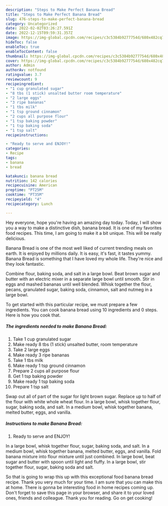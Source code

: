```yaml
---
description: "Steps to Make Perfect Banana Bread"
title: "Steps to Make Perfect Banana Bread"
slug: 476-steps-to-make-perfect-banana-bread
category: Uncategorized
date: 2022-02-02T03:26:27.591Z
date: 2022-12-15T09:59:31.357Z
image: https://img-global.cpcdn.com/recipes/c3c5384b9277754d/680x482cq70/banana-bread-recipe-main-photo.jpg
hideToc: false
enableToc: true
enableTocContent: false
thumbnail: https://img-global.cpcdn.com/recipes/c3c5384b9277754d/680x482cq70/banana-bread-recipe-main-photo.jpg
cover: https://img-global.cpcdn.com/recipes/c3c5384b9277754d/680x482cq70/banana-bread-recipe-main-photo.jpg
author: Admin
authorAv: notfound
ratingvalue: 3.7
reviewcount: 9
recipeingredient:
- "1 cup granulated sugar"
- "8 tbs (1 stick) unsalted butter room temperature"
- "2 large eggs"
- "3 ripe bananas"
- "1 tbs milk"
- "1 tsp ground cinnamon"
- "2 cups all purpose flour"
- "1 tsp baking powder"
- "1 tsp baking soda"
- "1 tsp salt"
recipeinstructions:

- "Ready to serve and ENJOY!"
categories:
- Recipe
tags:
- banana
- bread

katakunci: banana bread 
nutrition: 142 calories
recipecuisine: American
preptime: "PT25M"
cooktime: "PT35M"
recipeyield: "4"
recipecategory: Lunch

---
```



Hey everyone, hope you're having an amazing day today. Today, I will show you a way to make a distinctive dish, banana bread. It is one of my favorites food recipes. This time, I am going to make it a bit unique. This will be really delicious.

Banana Bread is one of the most well liked of current trending meals on earth. It is enjoyed by millions daily. It is easy, it's fast, it tastes yummy. Banana Bread is something that I have loved my whole life. They're nice and they look fantastic.

Combine flour, baking soda, and salt in a large bowl. Beat brown sugar and butter with an electric mixer in a separate large bowl until smooth. Stir in eggs and mashed bananas until well blended. Whisk together the flour, pecans, granulated sugar, baking soda, cinnamon, salt and nutmeg in a large bowl.


To get started with this particular recipe, we must prepare a few ingredients. You can cook banana bread using 10 ingredients and 0 steps. Here is how you cook that.

<!--inarticleads1-->

##### The ingredients needed to make Banana Bread:

1. Take 1 cup granulated sugar
1. Make ready 8 tbs (1 stick) unsalted butter, room temperature
1. Take 2 large eggs
1. Make ready 3 ripe bananas
1. Take 1 tbs milk
1. Make ready 1 tsp ground cinnamon
1. Prepare 2 cups all purpose flour
1. Get 1 tsp baking powder
1. Make ready 1 tsp baking soda
1. Prepare 1 tsp salt


Swap out all of part of the sugar for light brown sugar. Replace up to half of the flour with white whole wheat flour. In a large bowl, whisk together flour, sugar, baking soda, and salt. In a medium bowl, whisk together banana, melted butter, eggs, and vanilla. 

<!--inarticleads2-->

##### Instructions to make Banana Bread:


1. Ready to serve and ENJOY!

In a large bowl, whisk together flour, sugar, baking soda, and salt. In a medium bowl, whisk together banana, melted butter, eggs, and vanilla. Fold banana mixture into flour mixture until just combined. In large bowl, beat sugar and butter with spoon until light and fluffy. In a large bowl, stir together flour, sugar, baking soda and salt. 

So that is going to wrap this up with this exceptional food banana bread recipe. Thank you very much for your time. I am sure that you can make this at home. There is gonna be interesting food in home recipes coming up. Don't forget to save this page in your browser, and share it to your loved ones, friends and colleague. Thank you for reading. Go on get cooking!
